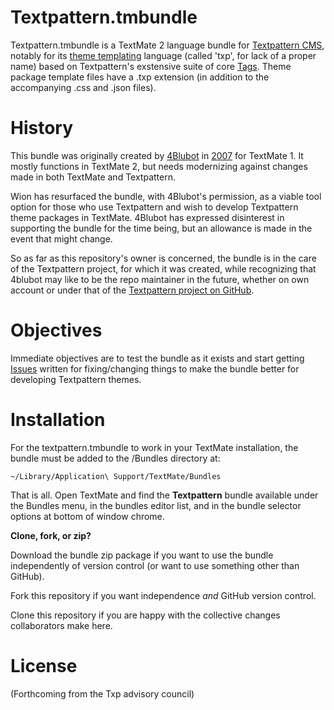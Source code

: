 # Textpattern.tmbundle

Textpattern.tmbundle is a TextMate 2 language bundle for [Textpattern CMS](https://textpattern.com), notably for its [theme templating](https://docs.textpattern.com/build/themes-creating-using-and-sharing) language (called 'txp', for lack of a proper name) based on Textpattern's exstensive suite of core [Tags](https://docs.textpatter.com/tags/). Theme package template files have a .txp extension (in addition to the accompanying .css and .json files).

# History

This bundle was originally created by [4Blubot](https://github.com/4Blubot) in [2007](https://web.archive.org/web/20070627014758/http://www.consking.com/article/txp-bundle-version-07) for TextMate 1. It mostly functions in TextMate 2, but needs modernizing against changes made in both TextMate and Textpattern.

Wion has resurfaced the bundle, with 4Blubot's permission, as a viable tool option for those who use Textpattern and wish to develop Textpattern theme packages in TextMate. 4Blubot has expressed disinterest in supporting the bundle for the time being, but an allowance is made in the event that might change.

So as far as this repository's owner is concerned, the bundle is in the care of the Textpattern project, for which it was created, while recognizing that 4blubot may like to be the repo maintainer in the future, whether on own account or under that of the [Textpattern project on GitHub](https://github.com/textpattern).

# Objectives

Immediate objectives are to test the bundle as it exists and start getting [Issues](https://github.com/wion/textpattern.tmbundle/issues) written for fixing/changing things to make the bundle better for developing Textpattern themes.

# Installation

For the textpattern.tmbundle to work in your TextMate installation, the bundle must be added to the /Bundles directory at:

```
~/Library/Application\ Support/TextMate/Bundles
```

That is all. Open TextMate and find the **Textpattern** bundle available under the Bundles menu, in the bundles editor list, and in the bundle selector options at bottom of window chrome.

**Clone, fork, or zip?**

Download the bundle zip package if you want to use the bundle independently of version control (or want to use something other than GitHub).

Fork this repository if you want independence _and_ GitHub version control.

Clone this repository if you are happy with the collective changes collaborators make here.

# License

(Forthcoming from the Txp advisory council)



